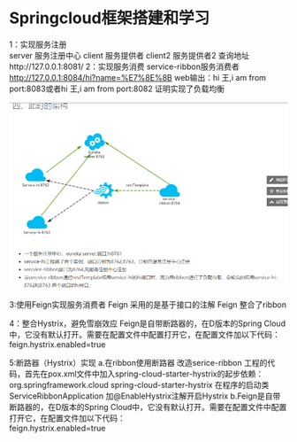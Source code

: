 # Springcloud框架搭建和学习

1：实现服务注册  
server 服务注册中心
client 服务提供者
client2 服务提供者2
查询地址http://127.0.0.1:8081/
2：实现服务消费
   service-ribbon服务消费者
   http://127.0.0.1:8084/hi?name=%E7%8E%8B
   web输出：hi 王,i am from port:8083或者hi 王,i am from port:8082
   证明实现了负载均衡
   
![Image text](https://github.com/iot-wangshuyu/springcloud/blob/master/service-ribbon/src/main/resources/static/TIM%E6%88%AA%E5%9B%BE20171128153036.png)


3:使用Feign实现服务消费者
Feign 采用的是基于接口的注解
Feign 整合了ribbon

4：整合Hystrix，避免雪崩效应
Feign是自带断路器的，在D版本的Spring Cloud中，它没有默认打开。需要在配置文件中配置打开它，在配置文件加以下代码：
feign.hystrix.enabled=true

5:断路器（Hystrix）实现
    a.在ribbon使用断路器
    改造serice-ribbon 工程的代码，首先在pox.xml文件中加入spring-cloud-starter-hystrix的起步依赖：
    <dependency>
        <groupId>org.springframework.cloud</groupId>
        <artifactId>spring-cloud-starter-hystrix</artifactId>
    </dependency>
    在程序的启动类ServiceRibbonApplication 加@EnableHystrix注解开启Hystrix
    b.Feign是自带断路器的，在D版本的Spring Cloud中，它没有默认打开。需要在配置文件中配置打开它，在配置文件加以下代码：   
      feign.hystrix.enabled=true
      